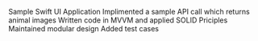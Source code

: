 Sample Swift UI Application 
Implimented a sample API call which returns animal images
Written code in MVVM and applied SOLID Priciples 
Maintained modular design 
Added test cases 
